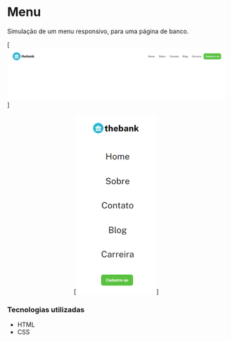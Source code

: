 # Menu 

Simulação de um menu responsivo, para uma página de banco.

[<img src="src/images/menu-thebank.png" alt="imagem do menu">]

<p align="center"> [<img src="src/images/thebank-r.png" alt="imagem do responsivo">] </p>


### Tecnologias utilizadas

- HTML
- CSS
